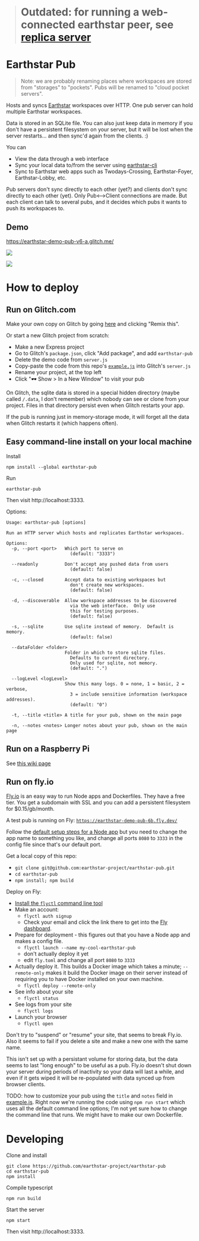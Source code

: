 > # Outdated: for running a web-connected earthstar peer, see [replica server](https://github.com/earthstar-project/replica-server)

# Earthstar Pub

> Note: we are probably renaming places where workspaces are stored from "storages" to "pockets".  Pubs will be renamed to "cloud pocket servers".

Hosts and syncs [Earthstar](https://github.com/cinnamon-bun/earthstar) workspaces over HTTP.  One pub server can hold multiple Earthstar workspaces.

Data is stored in an SQLite file.  You can also just keep data in memory if you don't have a persistent filesystem on your server, but it will be lost when the server restarts... and then sync'd again from the clients. :)

You can
* View the data through a web interface
* Sync your local data to/from the server using [earthstar-cli](https://github.com/cinnamon-bun/earthstar-cli/)
* Sync to Earthstar web apps such as Twodays-Crossing, Earthstar-Foyer, Earthstar-Lobby, etc.

Pub servers don't sync directly to each other (yet?) and clients don't sync directly to each other (yet).  Only Pub<-->Client connections are made.  But each client can talk to several pubs, and it decides which pubs it wants to push its workspaces to.


## Demo

https://earthstar-demo-pub-v6-a.glitch.me/

![](img/pub-homepage.png)

![](img/pub-workspace.png)

# How to deploy

## Run on Glitch.com

Make your own copy on Glitch by going [here](https://glitch.com/~earthstar-demo-pub-v6-a) and clicking "Remix this".

Or start a new Glitch project from scratch:

* Make a new Express project
* Go to Glitch's `package.json`, click "Add package", and add `earthstar-pub`
* Delete the demo code from `server.js`
* Copy-paste the code from this repo's [`example.js`](https://github.com/earthstar-project/earthstar-pub/blob/master/example.js) into Glitch's `server.js`
* Rename your project, at the top left
* Click "🕶 Show > In a New Window" to visit your pub

On Glitch, the sqlite data is stored in a special hidden directory (maybe called `/.data`, I don't remember) which nobody can see or clone from your project.  Files in that directory persist even when Glitch restarts your app.

If the pub is running just in memory-storage mode, it will forget all the data when Glitch restarts it (which happens often).

## Easy command-line install on your local machine

Install
```
npm install --global earthstar-pub
```

Run
```
earthstar-pub
```

Then visit http://localhost:3333.

Options:
```
Usage: earthstar-pub [options]

Run an HTTP server which hosts and replicates Earthstar workspaces.

Options:
  -p, --port <port>   Which port to serve on
                        (default: "3333")

  --readonly          Don't accept any pushed data from users
                        (default: false)

  -c, --closed        Accept data to existing workspaces but
                        don't create new workspaces.
                        (default: false)

  -d, --discoverable  Allow workspace addresses to be discovered
                        via the web interface.  Only use
                        this for testing purposes.
                        (default: false)

  -s, --sqlite        Use sqlite instead of memory.  Default is memory.
                        (default: false)

  --dataFolder <folder>
                      Folder in which to store sqlite files.
                        Defaults to current directory.
                        Only used for sqlite, not memory.
                        (default: ".")
                      
  --logLevel <logLevel>
                      Show this many logs. 0 = none, 1 = basic, 2 = verbose,
                        3 = include sensitive information (workspace addresses).
                        (default: "0")

  -t, --title <title> A title for your pub, shown on the main page

  -n, --notes <notes> Longer notes about your pub, shown on the main page
```

## Run on a Raspberry Pi

See [this wiki page](https://github.com/earthstar-project/earthstar-pub/wiki/Earthstar-Pub-on-a-Raspberry-Pi)

## Run on fly.io

[Fly.io](https://fly.io/) is an easy way to run Node apps and Dockerfiles.  They have a free tier.  You get a subdomain with SSL and you can add a persistent filesystem for $0.15/gb/month.

A test pub is running on Fly:
<a href="https://earthstar-demo-pub-6b.fly.dev/">`https://earthstar-demo-pub-6b.fly.dev/`</a>

Follow the [default setup steps for a Node app](https://fly.io/docs/getting-started/node/) but you need to change the app name to something you like, and change all ports `8080` to `3333` in the config file since that's our default port.

Get a local copy of this repo:
* `git clone git@github.com:earthstar-project/earthstar-pub.git`
* `cd earthstar-pub`
* `npm install; npm build`

Deploy on Fly:
* [Install the `flyctl` command line tool](https://fly.io/docs/getting-started/installing-flyctl/)
* Make an account:
  * `flyctl auth signup`
  * Check your email and click the link there to get into the [Fly dashboard](https://fly.io/apps).
* Prepare for deployment - this figures out that you have a Node app and makes a config file.
  * `flyctl launch --name my-cool-earthstar-pub`
  * don't actually deploy it yet
  * edit `fly.toml` and change all port `8080` to `3333`
* Actually deploy it.  This builds a Docker image which takes a minute; `--remote-only` makes it build the Docker image on their server instead of requiring you to have Docker installed on your own machine.
  * `flyctl deploy --remote-only`
* See info about your site
  * `flyctl status`
* See logs from your site
  * `flyctl logs`
* Launch your browser
  * `flyctl open`

Don't try to "suspend" or "resume" your site, that seems to break Fly.io.  Also it seems to fail if you delete a site and make a new one with the same name.

This isn't set up with a persistant volume for storing data, but the data seems to last "long enough" to be useful as a pub.  Fly.io doesn't shut down your server during periods of inactivity so your data will last a while, and even if it gets wiped it will be re-populated with data synced up from browser clients.

TODO: how to customize your pub using the `title` and `notes` field in [example.js](https://github.com/earthstar-project/earthstar-pub/blob/master/example.js).  Right now we're running the code using `npm run start` which uses all the default command line options; I'm not yet sure how to change the command line that runs.  We might have to make our own Dockerfile.

# Developing

Clone and install
```
git clone https://github.com/earthstar-project/earthstar-pub
cd earthstar-pub
npm install
```

Compile typescript
```
npm run build
```

Start the server
```
npm start
```

Then visit http://localhost:3333.

